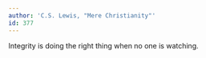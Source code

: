 ```yaml
---
author: 'C.S. Lewis, "Mere Christianity"'
id: 377
---
```


Integrity is doing the right thing when no one is watching.
